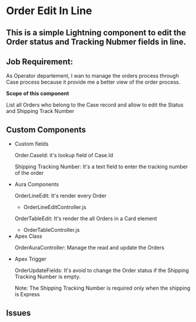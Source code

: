 # Order Edit In Line

## This is a simple Lightning component to edit the Order status and Tracking Nubmer fields in line.

## Job Requirement: 
<p> As Operator departement, I wan to manage the orders process through Case process because it provide me a better view of the order process.</p>
<p><strong>Scope of this component</strong></p>
<p>List all Orders who belong to the Case record and allow to edit the Status and Shipping Track Number</p>

## Custom Components
<ul>
  <li>Custom fields<p>Order.CaseId: it's lookup field of Case.Id</p>
  <p>Shipping Tracking Number: It's a text field to enter the tracking number of the order<p>
    </li>
  <li>Aura Components
    <p>OrderLineEdit: It's render every Order<p>
    <ul><li>OrderLineEditController.js</li></ul>
    <p>OrderTableEdit: It's render the all Orders in a Card element</p>
    <ul><li>OrderTableController.js</li></ul>
  </li>
  <li>Apex Class
    <p>OrderAuraController: Manage the read and update the Orders </p>
  </li>
  <li>Apex Trigger
  <p>OrderUpdateFields: It's avoid to change the Order status if the Shipping Tracking Number is empty.</p>
  <p>Note: The Shipping Tracking Number is required only when the shipping is Express</p>
  </li>
</ul>

## Issues
